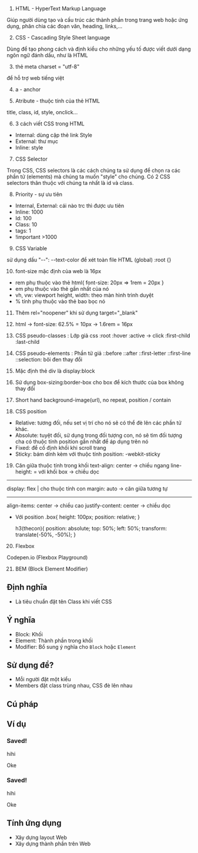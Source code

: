 1. HTML - HyperText Markup Language

Giúp người dùng tạo và cấu trúc các thành phần trong trang web hoặc ứng dụng, phân chia các đoạn văn, heading, links,...

2. CSS - Cascading Style Sheet language

Dùng để tạo phong cách và định kiểu cho những yếu tố được viết dưới dạng ngôn ngữ đánh dấu, như là HTML

3. thẻ meta charset = "utf-8"

để hỗ trợ web tiếng việt

4. a - anchor

5. Atribute - thuộc tính của thẻ HTML

title, class, id, style, onclick...

6. 3 cách viết CSS trong HTML

- Internal: dùng cặp thẻ link Style
- External: thư mục
- Inline: style

7. CSS Selector

Trong CSS, CSS selectors là các cách chúng ta sử dụng để chọn ra các phần tử (elements) mà chúng ta muốn "style" cho chúng. Có 2 CSS selectors thân thuộc với chúng ta nhất là id và class.

8. Priority - sự ưu tiên

- Internal, External: cái nào trc thì được ưu tiên
- Inline: 1000
- Id: 100
- Class: 10
- tags: 1
- !important >1000

9. CSS Variable

sử dụng dấu "--": --text-color
để xét toàn file HTML (global)
:root {}

10. font-size mặc định của web là 16px

- rem phụ thuộc vào thẻ html{
  font-size: 20px => 1rem = 20px
  }
- em phụ thuộc vào thẻ gần nhất của nó
- vh, vw: viewport height, width: theo màn hình trình duyệt
- % tính phụ thuộc vào thẻ bao bọc nó

11. Thêm rel="noopener" khi sử dụng target="\_blank"

12. html -> font-size: 62.5% = 10px -> 1.6rem = 16px

13. CSS pseudo-classes : Lớp giả css
    :root
    :hover
    :active -> click
    :first-child
    :last-child

14. CSS pseudo-elements : Phần tử giả
    ::before
    ::after
    ::first-letter
    ::first-line
    ::selection: bôi đen thay đổi

15. Mặc định thẻ div là display:block

16. Sử dụng box-sizing:border-box cho box để kích thước của box không thay đổi

17. Short hand background-image(url), no repeat, position / contain

18. CSS position

- Relative: tương đối, nếu set vị trí cho nó sẽ có thể đè lên các phần tử khác.
- Absolute: tuyệt đối, sử dụng trong đối tượng con, nó sẽ tìm đối tượng cha có thuộc tính position gần nhất để áp dụng trên nó
- Fixed: để cố định khối khi scroll trang
- Sticky: bám dính kèm với thuộc tính position: -webkit-sticky

19. Căn giữa thuộc tính trong khối
    text-align: center -> chiều ngang
    line-height: = với khối box -> chiều dọc

---

display: flex | cho thuộc tính con margin: auto -> căn giữa tương tự

---

align-items: center -> chiều cao
justify-content: center -> chiều dọc

- Với position
  .box{
  height: 100px;
  position: relative;
  }

  h3(thecon){
  position: absolute;
  top: 50%;
  left: 50%;
  transform: translate(-50%, -50%);
  }

20. Flexbox

Codepen.io
(Flexbox Playground)

21. BEM (Block Element Modifier)

## Định nghĩa

- Là tiêu chuẩn đặt tên Class khi viết CSS

## Ý nghĩa

- Block: Khối
- Element: Thành phần trong khối
- Modifier: Bổ sung ý nghĩa cho `Block` hoặc `Element`

## Sử dụng để?

- Mỗi người đặt một kiểu
- Members đặt class trùng nhau, CSS đè lên nhau

## Cú pháp

<!-- - .block -->
<!-- - .block__element -->

<!-- - .block--modifier -->
<!-- - .block__element--modifier -->

## Ví dụ

<div class="card card--success">
  <h3 class="card__heading">Saved!</h3>
  <p class="card__desc">hihi</p>
  <div class="card__btn">Oke</div>
</div>

<div class="card card--error">
  <h3 class="card__heading">Saved!</h3>
  <p class="card__desc">hihi</p>
  <div class="card__btn">Oke</div>
</div>

## Tính ứng dụng

- Xây dựng layout Web
- Xây dựng thành phần trên Web
